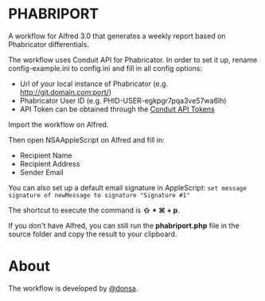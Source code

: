 # PHABRIPORT
A workflow for Alfred 3.0 that generates a weekly report based on Phabricator differentials.

The workflow uses Conduit API for Phabricator.
In order to set it up, rename config-example.ini to config.ini and fill in all config options:
- Url of your local instance of Phabricator (e.g. http://git.domain.com:port/)
- Phabricator User ID (e.g. PHID-USER-egkpgr7pqa3ve57wa6lh)
- API Token can be obtained through the [Conduit API Tokens](http://git.boozt-dev.com:8001/settings/panel/apitokens/)

Import the workflow on Alfred.

Then open NSAAppleScript on Alfred and fill in:
- Recipient Name
- Recipient Address
- Sender Email

You can also set up a default email signature in AppleScript:
`set message signature of newMessage to signature "Signature #1"`

The shortcut to execute the command is **⇧ + ⌘ + p**.

If you don't have Alfred, you can still run the **phabriport.php** file in the source folder and copy the result to your clipboard.


About
===
The workflow is developed by [@donsa](http://twitter.com/nunolopes_99/).

